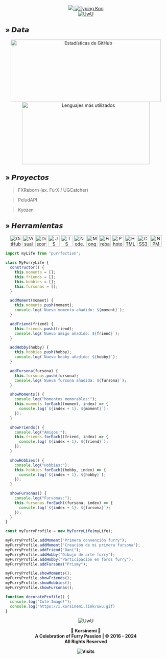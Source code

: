 <p align="center">
<a href="https://korsinemi.vecel.app" title="My fluff web">
    <img src="https://raw.githubusercontent.com/Korsinemi/Korsinemi/main/img/KorsinemiBanner_1.png" href="https://korsinemi.link">
    </a>
<a href="https://korsinemi.link">
       <img src="https://readme-typing-svg.demolab.com?font=Edu+VIC+WA+NT+Beginner&duration=7000&pause=3000&color=FFFFFF&background=FFFFFF00&center=true&vCenter=true&random=true&width=600&lines=Another+silly+furry+coding+stuff%2C+making+fluffy+ideas+and+empowering+the+furrture" alt="Typing Kori" />
</a>
    <br>
    <a href="https://korsinemi.link">
        <img src="https://img.shields.io/static/v1?label=&message=KORSINEMI+WEB&color=47006B&style=for-the-badge&logo=apifox&logoColor=white" alt="UwU"/>
    </a>
</p>


<!--
- 📣 Mis proyectos: 
   > [UGCatcher](https://github.com/Furrycality/UGCatcher) - Obten UGCs gratis facilmente (English/Spanish)
   > [node-furapi] Obten furros facilmente usando NodeJS  (https://www.npmjs.com/package/node-furapi) <br />
   > [node-kawapi] Obten anime facilmente usando NodeJS  (https://www.npmjs.com/package/node-kawapi) <br />
   > [Zabami](https://github.com/KitsuneCode/ZabamiBot) - **Mi bot de discord furry basado en mi fursona** <br />
   > [Osakana](https://github.com/KitsuneCode/Osakana) - **Mi bot de discord furry basado en mi fursona** <br />
   > [Wikicord] - **Un paquete de busqueda en Wikipedia** # En desarrollo <br />
   > [Histoday] - **Obten eventos de la historia que ocurrieron hoy u otro dia** # En desarrollo <br />
   > [keepAlive] - **Manten a tu bot activo 24/7** # En desarrollo

- ⚡ Dato extra: Creo bots por encargo para tu servidor y tambien configuro, contactame UwU
    > Discord: Furrycality#1234 <br />
    > Solo te pido que me dejes añadir mi bot, y es gratis jsjs
-->


## » 𝘿𝙖𝙩𝙖

<p align="center">
        <img width="470" height="195" src="https://github-readme-stats.vercel.app/api?username=Korsinemi&theme=midnight-purple&show_icons=true&hide_border=true&locale=es&custom_title=💜%20Estadisticas" alt="Estadísticas de GitHub" href="https://korsinemi.link"/>
        <img width="400" height="195" src="https://github-readme-stats.vercel.app/api/top-langs/?username=Korsinemi&theme=midnight-purple&layout=compact&hide_border=true&custom_title=💜%20Lenguajes" alt="Lenguajes más utilizados" href="https://korsinemi.link"/>
</p>

## » 𝙋𝙧𝙤𝙮𝙚𝙘𝙩𝙤𝙨
> FXReborn (ex. FurX / UGCatcher)

> PeludAPI

> Kyozen

## » 𝙃𝙚𝙧𝙧𝙖𝙢𝙞𝙚𝙣𝙩𝙖𝙨

<p align="center">
    <a href="https://github.com"><img align="center" alt="GitHub" width="36px" src="https://cdn-icons-png.flaticon.com/512/25/25231.png" /></a>
    <a href="https://code.visualstudio.com"><img align="center" alt="Visual Studio Code" width="36px" src="https://code.visualstudio.com/favicon.ico" /></a>
    <a href="https://discord.js.org"><img align="center" alt="Discord.js" width="36px" src="https://discord.js.org/favicon.ico" /></a>
    <a href="https://www.javascript.com"><img align="center" alt="JS" width="36px" src="https://i.imgur.com/3u1wzwE.png" /></a>
    <a href="https://www.typescriptlang.org"><img align="center" alt="TS" width="36px" src="https://i.imgur.com/vSgFULR.png" /></a>
    <a href="https://nodejs.org"><img align="center" alt="Node.js" width="36px" src="https://nodejs.org/static/images/favicons/favicon.png" /></a>
    <a href="https://www.mongodb.com"><img align="center" alt="MongoDB" width="36px" src="https://www.mongodb.com/favicon.ico" /></a>
    <a href="https://firebase.google.com"><img align="center" alt="Firebase" width="36px" src="https://www.gstatic.com/devrel-devsite/prod/vdf5af65c45d9e2fdd493c581ff01cb1d11a21b4420a9fcc957400a26863da9d2/firebase/images/touchicon-180.png" /></a>
    <a href="https://www.adobe.com/products/photoshop"><img align="center" alt="Photoshop" width="36px" src="https://www.adobe.com/cc-shared/assets/img/product-icons/svg/photoshop-64.svg" /></a>
    <img align="center" alt="HTML5" width="36px" src="https://upload.wikimedia.org/wikipedia/commons/3/38/HTML5_Badge.svg" />
    <img align="center" alt="CSS3" width="36px" src="https://www.svgrepo.com/show/349330/css3.svg" />
    <a href="https://www.npmjs.com"><img align="center" alt="NPM" width="36px" src="https://t2.gstatic.com/faviconV2?client=SOCIAL&type=FAVICON&fallback_opts=TYPE,SIZE,URL&url=https://www.npmjs.com&size=64" /></a>
</p>

```js
import myLife from "purrfection";

class MyFurryLife {
  constructor() {
    this.moments = [];
    this.friends = [];
    this.hobbies = [];
    this.fursonas = [];
  }

  addMoment(moment) {
    this.moments.push(moment);
    console.log(`Nuevo momento añadido: ${moment}`);
  }

  addFriend(friend) {
    this.friends.push(friend);
    console.log(`Nuevo amigo añadido: ${friend}`);
  }

  addHobby(hobby) {
    this.hobbies.push(hobby);
    console.log(`Nuevo hobby añadido: ${hobby}`);
  }

  addFursona(fursona) {
    this.fursonas.push(fursona);
    console.log(`Nueva fursona añadida: ${fursona}`);
  }

  showMoments() {
    console.log("Momentos memorables:");
    this.moments.forEach((moment, index) => {
      console.log(`${index + 1}. ${moment}`);
    });
  }

  showFriends() {
    console.log("Amigos:");
    this.friends.forEach((friend, index) => {
      console.log(`${index + 1}. ${friend}`);
    });
  }

  showHobbies() {
    console.log("Hobbies:");
    this.hobbies.forEach((hobby, index) => {
      console.log(`${index + 1}. ${hobby}`);
    });
  }

  showFursonas() {
    console.log("Fursonas:");
    this.fursonas.forEach((fursona, index) => {
      console.log(`${index + 1}. ${fursona}`);
    });
  }
}

const myFurryProfile = new MyFurryLife(myLife);

myFurryProfile.addMoment("Primera convención furry");
myFurryProfile.addMoment("Creación de mi primera fursona");
myFurryProfile.addFriend("Dani");
myFurryProfile.addHobby("Dibujo de arte furry");
myFurryProfile.addHobby("Participación en foros furry");
myFurryProfile.addFursona("Prismy");

myFurryProfile.showMoments();
myFurryProfile.showFriends();
myFurryProfile.showHobbies();
myFurryProfile.showFursonas();

function decorateProfile() {
  console.log("Cute Image!");
  console.log("https://i.korsinemi.link/uwu.gif)
}
```
        
<p align='center'>
  <img src="https://media.tenor.com/CbpeAQ249I0AAAAi/chiakiro-fox.gif" alt="UwU"/>
</p>

<p align="center">
    <b>
    💜 Korsinemi 💜<br/>
 A Celebration of Furry Passion | © 2016 - 2024<br/>
                 All Rights Reserved

</p>

<p align='center'>
  <img src="https://komarev.com/ghpvc/?username=Korsinemi&style=for-the-badge&color=46008b&label=FURRIES" alt="Visits"/>
</p>
        
<!--
**KitsuneCode/KitsuneCode** is a ✨ _special_ ✨ repository because its `README.md` (this file) appears on your GitHub profile.

Here are some ideas to get you started:

- 🔭 I’m currently working on ...
- 🌱 I’m currently learning ...
- 👯 I’m looking to collaborate on ...
- 🤔 I’m looking for help with ...
- 💬 Ask me about ...
- 📫 How to reach me: ...
- 😄 Pronouns: ...
- ⚡ Fun fact: ...
-->
